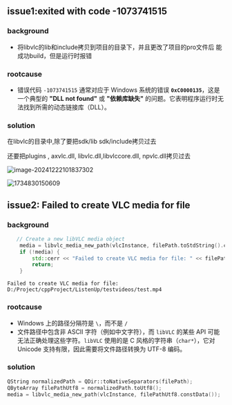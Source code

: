 ## issue1:exited with code -1073741515

### background 

- 将libvlc的lib和include拷贝到项目的目录下，并且更改了项目的pro文件后 能成功build，但是运行时报错

### rootcause

- 错误代码 `-1073741515` 通常对应于 Windows 系统的错误 **`0xC0000135`**，这是一个典型的 **"DLL not found"** 或 **"依赖库缺失"** 的问题。它表明程序运行时无法找到所需的动态链接库（DLL）。

### solution

在libvlc的目录中,除了要把sdk/lib  sdk/include拷贝过去 

还要把plugins , axvlc.dll,  libvlc.dll,libvlccore.dll, npvlc.dll拷贝过去

![image-20241222101837302](C:\Users\Kyle\AppData\Roaming\Typora\typora-user-images\image-20241222101837302.png)

![1734830150609](D:\Project\cppProject\ListenUp\devNote\1734830150609.png)

## issue2: Failed to create VLC media for file



### background 

```c++
   // Create a new libVLC media object
    media = libvlc_media_new_path(vlcInstance, filePath.toStdString().c_str());
    if (!media) {
        std::cerr << "Failed to create VLC media for file: " << filePath.toStdString() << std::endl;
        return;
    }
```



```
Failed to create VLC media for file: D:/Project/cppProject/ListenUp/testvideos/test.mp4
```



### rootcause



- Windows 上的路径分隔符是 `\`，而不是 `/`
- 文件路径中包含非 ASCII 字符（例如中文字符），而 `libVLC` 的某些 API 可能无法正确处理这些字符。`libVLC` 使用的是 C 风格的字符串（`char*`），它对 Unicode 支持有限，因此需要将文件路径转换为 UTF-8 编码。





### solution

```c++
QString normalizedPath = QDir::toNativeSeparators(filePath);
QByteArray filePathUtf8 = normalizedPath.toUtf8();
media = libvlc_media_new_path(vlcInstance, filePathUtf8.constData());

```



